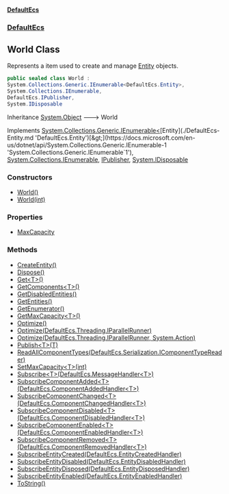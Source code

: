 #### [DefaultEcs](./index.md 'index')
### [DefaultEcs](./DefaultEcs.md 'DefaultEcs')
## World Class
Represents a item used to create and manage [Entity](./DefaultEcs-Entity.md 'DefaultEcs.Entity') objects.  
```csharp
public sealed class World :
System.Collections.Generic.IEnumerable<DefaultEcs.Entity>,
System.Collections.IEnumerable,
DefaultEcs.IPublisher,
System.IDisposable
```
Inheritance [System.Object](https://docs.microsoft.com/en-us/dotnet/api/System.Object 'System.Object') &#129106; World  

Implements [System.Collections.Generic.IEnumerable&lt;](https://docs.microsoft.com/en-us/dotnet/api/System.Collections.Generic.IEnumerable-1 'System.Collections.Generic.IEnumerable`1')[Entity](./DefaultEcs-Entity.md 'DefaultEcs.Entity')[&gt;](https://docs.microsoft.com/en-us/dotnet/api/System.Collections.Generic.IEnumerable-1 'System.Collections.Generic.IEnumerable`1'), [System.Collections.IEnumerable](https://docs.microsoft.com/en-us/dotnet/api/System.Collections.IEnumerable 'System.Collections.IEnumerable'), [IPublisher](./DefaultEcs-IPublisher.md 'DefaultEcs.IPublisher'), [System.IDisposable](https://docs.microsoft.com/en-us/dotnet/api/System.IDisposable 'System.IDisposable')  
### Constructors
- [World()](./DefaultEcs-World-World().md 'DefaultEcs.World.World()')
- [World(int)](./DefaultEcs-World-World(int).md 'DefaultEcs.World.World(int)')
### Properties
- [MaxCapacity](./DefaultEcs-World-MaxCapacity.md 'DefaultEcs.World.MaxCapacity')
### Methods
- [CreateEntity()](./DefaultEcs-World-CreateEntity().md 'DefaultEcs.World.CreateEntity()')
- [Dispose()](./DefaultEcs-World-Dispose().md 'DefaultEcs.World.Dispose()')
- [Get&lt;T&gt;()](./DefaultEcs-World-Get-T-().md 'DefaultEcs.World.Get&lt;T&gt;()')
- [GetComponents&lt;T&gt;()](./DefaultEcs-World-GetComponents-T-().md 'DefaultEcs.World.GetComponents&lt;T&gt;()')
- [GetDisabledEntities()](./DefaultEcs-World-GetDisabledEntities().md 'DefaultEcs.World.GetDisabledEntities()')
- [GetEntities()](./DefaultEcs-World-GetEntities().md 'DefaultEcs.World.GetEntities()')
- [GetEnumerator()](./DefaultEcs-World-GetEnumerator().md 'DefaultEcs.World.GetEnumerator()')
- [GetMaxCapacity&lt;T&gt;()](./DefaultEcs-World-GetMaxCapacity-T-().md 'DefaultEcs.World.GetMaxCapacity&lt;T&gt;()')
- [Optimize()](./DefaultEcs-World-Optimize().md 'DefaultEcs.World.Optimize()')
- [Optimize(DefaultEcs.Threading.IParallelRunner)](./DefaultEcs-World-Optimize(DefaultEcs-Threading-IParallelRunner).md 'DefaultEcs.World.Optimize(DefaultEcs.Threading.IParallelRunner)')
- [Optimize(DefaultEcs.Threading.IParallelRunner, System.Action)](./DefaultEcs-World-Optimize(DefaultEcs-Threading-IParallelRunner_System-Action).md 'DefaultEcs.World.Optimize(DefaultEcs.Threading.IParallelRunner, System.Action)')
- [Publish&lt;T&gt;(T)](./DefaultEcs-World-Publish-T-(T).md 'DefaultEcs.World.Publish&lt;T&gt;(T)')
- [ReadAllComponentTypes(DefaultEcs.Serialization.IComponentTypeReader)](./DefaultEcs-World-ReadAllComponentTypes(DefaultEcs-Serialization-IComponentTypeReader).md 'DefaultEcs.World.ReadAllComponentTypes(DefaultEcs.Serialization.IComponentTypeReader)')
- [SetMaxCapacity&lt;T&gt;(int)](./DefaultEcs-World-SetMaxCapacity-T-(int).md 'DefaultEcs.World.SetMaxCapacity&lt;T&gt;(int)')
- [Subscribe&lt;T&gt;(DefaultEcs.MessageHandler&lt;T&gt;)](./DefaultEcs-World-Subscribe-T-(DefaultEcs-MessageHandler-T-).md 'DefaultEcs.World.Subscribe&lt;T&gt;(DefaultEcs.MessageHandler&lt;T&gt;)')
- [SubscribeComponentAdded&lt;T&gt;(DefaultEcs.ComponentAddedHandler&lt;T&gt;)](./DefaultEcs-World-SubscribeComponentAdded-T-(DefaultEcs-ComponentAddedHandler-T-).md 'DefaultEcs.World.SubscribeComponentAdded&lt;T&gt;(DefaultEcs.ComponentAddedHandler&lt;T&gt;)')
- [SubscribeComponentChanged&lt;T&gt;(DefaultEcs.ComponentChangedHandler&lt;T&gt;)](./DefaultEcs-World-SubscribeComponentChanged-T-(DefaultEcs-ComponentChangedHandler-T-).md 'DefaultEcs.World.SubscribeComponentChanged&lt;T&gt;(DefaultEcs.ComponentChangedHandler&lt;T&gt;)')
- [SubscribeComponentDisabled&lt;T&gt;(DefaultEcs.ComponentDisabledHandler&lt;T&gt;)](./DefaultEcs-World-SubscribeComponentDisabled-T-(DefaultEcs-ComponentDisabledHandler-T-).md 'DefaultEcs.World.SubscribeComponentDisabled&lt;T&gt;(DefaultEcs.ComponentDisabledHandler&lt;T&gt;)')
- [SubscribeComponentEnabled&lt;T&gt;(DefaultEcs.ComponentEnabledHandler&lt;T&gt;)](./DefaultEcs-World-SubscribeComponentEnabled-T-(DefaultEcs-ComponentEnabledHandler-T-).md 'DefaultEcs.World.SubscribeComponentEnabled&lt;T&gt;(DefaultEcs.ComponentEnabledHandler&lt;T&gt;)')
- [SubscribeComponentRemoved&lt;T&gt;(DefaultEcs.ComponentRemovedHandler&lt;T&gt;)](./DefaultEcs-World-SubscribeComponentRemoved-T-(DefaultEcs-ComponentRemovedHandler-T-).md 'DefaultEcs.World.SubscribeComponentRemoved&lt;T&gt;(DefaultEcs.ComponentRemovedHandler&lt;T&gt;)')
- [SubscribeEntityCreated(DefaultEcs.EntityCreatedHandler)](./DefaultEcs-World-SubscribeEntityCreated(DefaultEcs-EntityCreatedHandler).md 'DefaultEcs.World.SubscribeEntityCreated(DefaultEcs.EntityCreatedHandler)')
- [SubscribeEntityDisabled(DefaultEcs.EntityDisabledHandler)](./DefaultEcs-World-SubscribeEntityDisabled(DefaultEcs-EntityDisabledHandler).md 'DefaultEcs.World.SubscribeEntityDisabled(DefaultEcs.EntityDisabledHandler)')
- [SubscribeEntityDisposed(DefaultEcs.EntityDisposedHandler)](./DefaultEcs-World-SubscribeEntityDisposed(DefaultEcs-EntityDisposedHandler).md 'DefaultEcs.World.SubscribeEntityDisposed(DefaultEcs.EntityDisposedHandler)')
- [SubscribeEntityEnabled(DefaultEcs.EntityEnabledHandler)](./DefaultEcs-World-SubscribeEntityEnabled(DefaultEcs-EntityEnabledHandler).md 'DefaultEcs.World.SubscribeEntityEnabled(DefaultEcs.EntityEnabledHandler)')
- [ToString()](./DefaultEcs-World-ToString().md 'DefaultEcs.World.ToString()')
